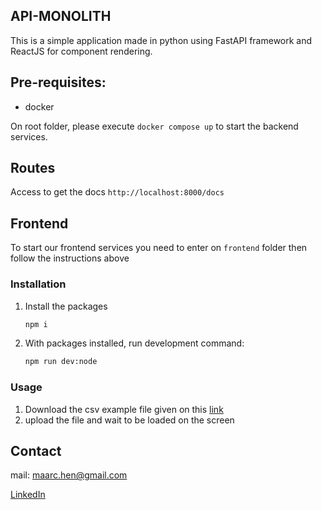 ## API-MONOLITH
This is a simple application made in python using FastAPI framework and ReactJS for component rendering.

## Pre-requisites:

- docker

On root folder, please execute ```docker compose up``` to start the  backend services.

Routes
--
Access to get the docs ```http://localhost:8000/docs```

## Frontend
To start our frontend services you need to enter on ```frontend``` folder then follow the instructions above

### Installation

1. Install the packages
   ```sh
   npm i
   ```

2. With packages installed, run development command:
    ```sh
    npm run dev:node
    ```
### Usage

1. Download the csv example file given on this [link](https://kanastra.notion.site/Hiring-Challenge-Soft-Engineers-Fullstack-Live-or-Take-Home-version-02bd3892c6b946e1b0b801f64638fb25) 
2. upload the file and wait to be loaded on the screen

## Contact

mail: [maarc.hen@gmail.com](mailto:maarc.hen@gmail.com)

[LinkedIn](http://www.linkedin.com/in/marcellocordeiro)